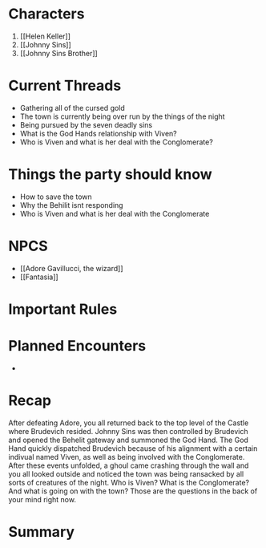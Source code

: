 # Characters
1. [[Helen Keller]]
3. [[Johnny Sins]]
4. [[Johnny Sins Brother]]

# Current Threads
- Gathering all of the cursed gold
- The town is currently being over run by the things of the night
- Being pursued by the seven deadly sins
- What is the God Hands relationship with Viven?
- Who is Viven and what is her deal with the Conglomerate?

# Things the party should know
- How to save the town
- Why the Behilit isnt responding
- Who is Viven and what is her deal with the Conglomerate

# NPCS
- [[Adore Gavillucci, the wizard]]
- [[Fantasia]]

# Important Rules

# Planned Encounters
- 
# Recap
After defeating Adore, you all returned back to the top level of the Castle where Brudevich resided. Johnny Sins was then controlled by Brudevich and opened the Behelit gateway and summoned the God Hand. The God Hand quickly dispatched Brudevich because of his alignment with a certain indivual named Viven, as well as being involved with the Conglomerate. After these events unfolded, a ghoul came crashing through the wall and you all looked outside and noticed the town was being ransacked by all sorts of creatures of the night. 
Who is Viven? What is the Conglomerate? And what is going on with the town? Those are the questions in the back of your mind right now. 
# Summary
